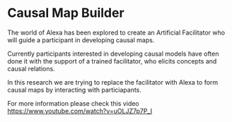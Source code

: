 # Causal Map Builder
The world of Alexa has been explored to create an Artificial Facilitator who will guide a participant in developing causal maps.

Currently participants interested in developing causal models have often done it with the support of a trained facilitator, who elicits concepts and causal relations. 

In this research we are trying to replace the facilitator with Alexa to form causal maps by interacting with particiapants.

For more information please check this video
https://www.youtube.com/watch?v=uOLJZ7p7P_I
